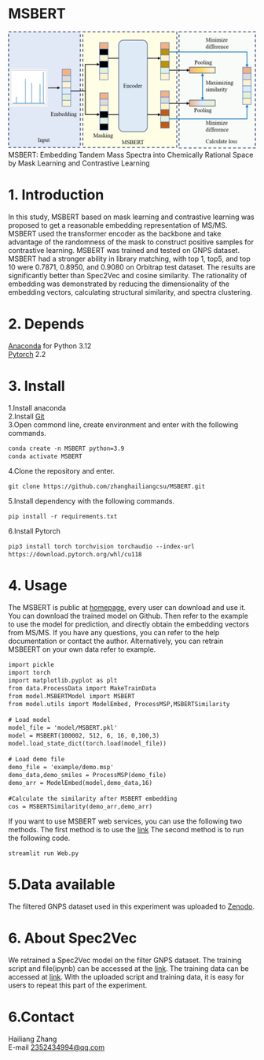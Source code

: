 
# MSBERT
![msbert](TOC.png)
MSBERT: Embedding Tandem Mass Spectra into Chemically Rational Space by Mask Learning and Contrastive Learning
# 1. Introduction
In this study, MSBERT based on mask learning and contrastive learning was proposed to get a reasonable embedding representation of MS/MS. 
MSBERT used the transformer encoder as the backbone and take advantage of the randomness of the mask to construct positive samples for contrastive learning. 
MSBERT was trained and tested on GNPS dataset. MSBERT had a stronger ability in library matching, with top 1, top5, and top 10 were 0.7871, 0.8950, and 0.9080 on Orbitrap test dataset. 
The results are significantly better than Spec2Vec and cosine similarity. 
The rationality of embedding was demonstrated by reducing the dimensionality of the embedding vectors, calculating structural similarity, and spectra clustering. 

# 2. Depends
[Anaconda](https://www.anaconda.com) for Python 3.12  
[Pytorch](https://pytorch.org/) 2.2  
# 3. Install
1.Install anaconda  
2.Install [Git](https://git-scm.com/downloads)  
3.Open commond line, create environment and enter with the following commands.   
```
conda create -n MSBERT python=3.9  
conda activate MSBERT
```
4.Clone the repository and enter.  
```
git clone https://github.com/zhanghailiangcsu/MSBERT.git
```
5.Install dependency with the following commands.
```
pip install -r requirements.txt
```
6.Install  Pytorch
```
pip3 install torch torchvision torchaudio --index-url https://download.pytorch.org/whl/cu118
```
# 4. Usage
The MSBERT is public at [homepage](https://github.com/zhanghailiangcsu), every user can download and use it.
You can download the trained model on Github.
Then refer to the example to use the model for prediction, and directly obtain the embedding vectors from MS/MS.
If you have any questions, you can refer to the help documentation or contact the author.
Alternatively, you can retrain MSBEERT on your own data refer to example.  
```
import pickle
import torch
import matplotlib.pyplot as plt
from data.ProcessData import MakeTrainData
from model.MSBERTModel import MSBERT
from model.utils import ModelEmbed, ProcessMSP,MSBERTSimilarity

# Load model
model_file = 'model/MSBERT.pkl'
model = MSBERT(100002, 512, 6, 16, 0,100,3)
model.load_state_dict(torch.load(model_file))

# Load demo file
demo_file = 'example/demo.msp'
demo_data,demo_smiles = ProcessMSP(demo_file)
demo_arr = ModelEmbed(model,demo_data,16)

#Calculate the similarity after MSBERT embedding
cos = MSBERTSimilarity(demo_arr,demo_arr)
```
If you want to use MSBERT web services, you can use the following two methods.
The first method is to use the [link](https://huggingface.co/spaces/zhanghailiangcsu/MSBERT)
The second method is to run the following code.  
```
streamlit run Web.py
```
# 5.Data available
The filtered GNPS dataset used in this experiment was uploaded to [Zenodo](https://zenodo.org/records/13626334).
# 6. About Spec2Vec
We retrained a Spec2Vec model on the filter GNPS dataset.
The training script and file(ipynb) can be accessed at the [link](https://github.com/zhanghailiangcsu/MSBERT/tree/main/Spec2VecModel).
The training data can be accessed at [link](https://zenodo.org/records/13347207).
With the uploaded script and training data, it is easy for users to repeat this part of the experiment.
# 6.Contact
Hailiang Zhang  
E-mail 2352434994@qq.com  
